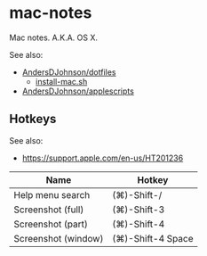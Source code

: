 # mac-notes
Mac notes. A.K.A. OS X.

See also:
* [AndersDJohnson/dotfiles](https://github.com/AndersDJohnson/dotfiles)
  * [install-mac.sh](https://github.com/AndersDJohnson/dotfiles/blob/master/install-mac.sh)
* [AndersDJohnson/applescripts](https://github.com/AndersDJohnson/applescripts)

## Hotkeys

See also:
* https://support.apple.com/en-us/HT201236

Name | Hotkey
--- | ---
Help menu search | (⌘)-Shift-/
Screenshot (full) | (⌘)-Shift-3
Screenshot (part) | (⌘)-Shift-4
Screenshot (window) | (⌘)-Shift-4 Space
